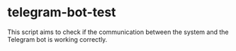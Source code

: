 # telegram-bot-test
This script aims to check if the communication between the system and the Telegram bot is working correctly.
